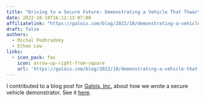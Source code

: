 ```yaml
---
title: "Driving to a Secure Future: Demonstrating a Vehicle That Thwarts Cyberattacks"
date: 2022-10-18T16:12:13-07:00
affiliatelink: "https://galois.com/blog/2022/10/demonstrating-a-vehicle-that-thwarts-cyberattacks/"
draft: false
authors:
  - Michal Podhradsky
  - Ethan Lew
links:
  - icon_pack: fas
    icon: arrow-up-right-from-square
    url: 'https://galois.com/blog/2022/10/demonstrating-a-vehicle-that-thwarts-cyberattacks/'
---
```

I contributed to a blog post for [Galois, Inc.](http://www.galois.com) about how we wrote a secure vehicle demonstrator. See it [here](https://galois.com/blog/2022/10/demonstrating-a-vehicle-that-thwarts-cyberattacks/).
